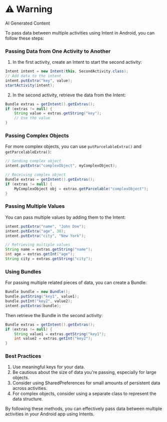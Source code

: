 <div class="warning"><h1>⚠️ Warning</h1><span>AI Generated Content</span></div>


To pass data between multiple activities using Intent in Android, you can follow these steps:

### Passing Data from One Activity to Another

1. In the first activity, create an Intent to start the second activity:

```java
Intent intent = new Intent(this, SecondActivity.class);
// Add data to the intent
intent.putExtra("key", value);
startActivity(intent);
```

2. In the second activity, retrieve the data from the Intent:

```java
Bundle extras = getIntent().getExtras();
if (extras != null) {
    String value = extras.getString("key");
    // Use the value
}
```

### Passing Complex Objects

For more complex objects, you can use `putParcelableExtra()` and `getParcelableExtra()`:

```java
// Sending complex object
intent.putExtra("complexObject", myComplexObject);

// Receiving complex object
Bundle extras = getIntent().getExtras();
if (extras != null) {
    MyComplexObject obj = extras.getParcelable("complexObject");
}
```

### Passing Multiple Values

You can pass multiple values by adding them to the Intent:

```java
intent.putExtra("name", "John Doe");
intent.putExtra("age", 30);
intent.putExtra("city", "New York");

// Retrieving multiple values
String name = extras.getString("name");
int age = extras.getInt("age");
String city = extras.getString("city");
```

### Using Bundles

For passing multiple related pieces of data, you can create a Bundle:

```java
Bundle bundle = new Bundle();
bundle.putString("key1", value1);
bundle.putInt("key2", value2);
intent.putExtras(bundle);
```

Then retrieve the Bundle in the second activity:

```java
Bundle extras = getIntent().getExtras();
if (extras != null) {
    String value1 = extras.getString("key1");
    int value2 = extras.getInt("key2");
}
```

### Best Practices

1. Use meaningful keys for your data.
2. Be cautious about the size of data you're passing, especially for large objects.
3. Consider using SharedPreferences for small amounts of persistent data across activities.
4. For complex objects, consider using a separate class to represent the data structure.

By following these methods, you can effectively pass data between multiple activities in your Android app using Intents.
